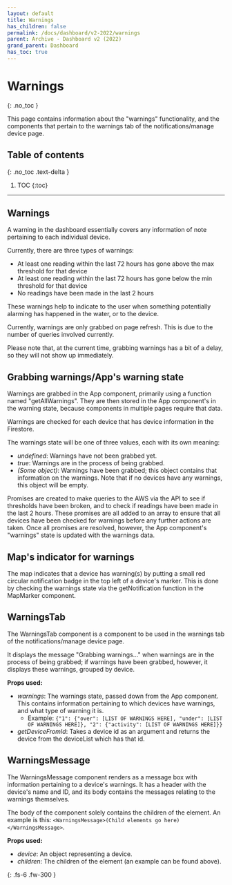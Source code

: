 ```yaml
---  
layout: default  
title: Warnings
has_children: false  
permalink: /docs/dashboard/v2-2022/warnings
parent: Archive - Dashboard v2 (2022)
grand_parent: Dashboard
has_toc: true
---  
```


# Warnings
{: .no_toc }

This page contains information about the "warnings" functionality, and the components that pertain to the warnings tab of the notifications/manage device page.

## Table of contents
{: .no_toc .text-delta }

1. TOC
{:toc}

---

## Warnings

A warning in the dashboard essentially covers any information of note pertaining to each individual device.

Currently, there are three types of warnings:
- At least one reading within the last 72 hours has gone above the max threshold for that device
- At least one reading within the last 72 hours has gone below the min threshold for that device
- No readings have been made in the last 2 hours

These warnings help to indicate to the user when something potentially alarming has happened in the water, or to the device.

Currently, warnings are only grabbed on page refresh. This is due to the number of queries involved currently.

Please note that, at the current time, grabbing warnings has a bit of a delay, so they will not show up immediately.

## Grabbing warnings/App's warning state

Warnings are grabbed in the App component, primarily using a function named "getAllWarnings". They are then stored in the App component's in the warning state, because components in multiple pages require that data.

Warnings are checked for each device that has device information in the Firestore.

The warnings state will be one of three values, each with its own meaning:
- *undefined*: Warnings have not been grabbed yet.
- *true*: Warnings are in the process of being grabbed.
- *(Some object)*: Warnings have been grabbed; this object contains that information on the warnings. Note that if no devices have any warnings, this object will be empty.

Promises are created to make queries to the AWS via the API to see if thresholds have been broken, and to check if readings have been made in the last 2 hours. These promises are all added to an array to ensure that all devices have been checked for warnings before any further actions are taken. Once all promises are resolved, however, the App component's "warnings" state is updated with the warnings data.

## Map's indicator for warnings

The map indicates that a device has warning(s) by putting a small red circular notification badge in the top left of a device's marker. This is done by checking the warnings state via the getNotification function in the MapMarker component.

## WarningsTab

The WarningsTab component is a component to be used in the warnings tab of the notifications/manage device page.

It displays the message "Grabbing warnings..." when warnings are in the process of being grabbed; if warnings have been grabbed, however, it displays these warnings, grouped by device.

**Props used:**
- *warnings*: The warnings state, passed down from the App component. This contains information pertaining to which devices have warnings, and what type of warning it is.
    - Example: `{"1": {"over": [LIST OF WARNINGS HERE], "under": [LIST OF WARNINGS HERE]}, "2": {"activity": [LIST OF WARNINGS HERE]}}`
- *getDeviceFromId*: Takes a device id as an argument and returns the device from the deviceList which has that id.

## WarningsMessage

The WarningsMessage component renders as a message box with information pertaining to a device's warnings. It has a header with the device's name and ID, and its body contains the messages relating to the warnings themselves.

The body of the component solely contains the children of the element. An example is this: `<WarningsMessage>(Child elements go here)</WarningsMessage>`.

**Props used:**
- *device*: An object representing a device.
- *children*: The children of the element (an example can be found above).

{: .fs-6 .fw-300 }